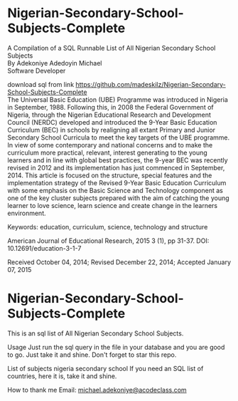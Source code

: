 # Nigerian-Secondary-School-Subjects-Complete
A Compilation of a SQL Runnable List of All Nigerian Secondary School Subjects<br/>
By Adekoniye Adedoyin Michael<br/>
Software Developer

download sql from link
<a href="https://github.com/madeskilz/Nigerian-Secondary-School-Subjects-Complete">https://github.com/madeskilz/Nigerian-Secondary-School-Subjects-Complete</a><br/>
The Universal Basic Education (UBE) Programme was introduced in Nigeria in September, 1988. Following this, in 2008 the Federal Government of Nigeria, through the Nigerian Educational Research and Development Council (NERDC) developed and introduced the 9-Year Basic Education Curriculum (BEC) in schools by realigning all extant Primary and Junior Secondary School Curricula to meet the key targets of the UBE programme. In view of some contemporary and national concerns and to make the curriculum more practical, relevant, interest generating to the young learners and in line with global best practices, the 9-year BEC was recently revised in 2012 and its implementation has just commenced in September, 2014. This article is focused on the structure, special features and the implementation strategy of the Revised 9-Year Basic Education Curriculum with some emphasis on the Basic Science and Technology component as one of the key cluster subjects prepared with the aim of catching the young learner to love science, learn science and create change in the learners environment.

Keywords: education, curriculum, science, technology and structure

American Journal of Educational Research, 2015 3 (1), pp 31-37.
DOI: 10.12691/education-3-1-7

Received October 04, 2014; Revised December 22, 2014; Accepted January 07, 2015
# Nigerian-Secondary-School-Subjects-Complete
This is an sql list of All Nigerian Secondary School Subjects.

Usage
Just run the sql query in the file in your database and you are good to go. Just take it and shine. Don't forget to star this repo.

List of subjects nigeria secondary school
If you need an SQL list of countries, here it is, take it and shine.

How to thank me
Email: <a href="mailto:michael.adekoniye@acodeclass.com">michael.adekoniye@acodeclass.com</a>
